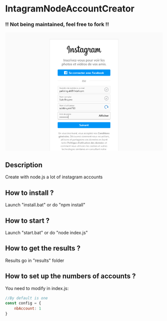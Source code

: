 # IntagramNodeAccountCreator

### !! Not being maintained, feel free to fork !!

<img alt="Creation" src="./assets/creation.png"></img>

## Description

Create with node.js a lot of instagram accounts

## How to install ?

Launch "install.bat" or do "npm install"

## How to start ?

Launch "start.bat" or do "node index.js"

## How to get the results ?

Results go in "results" folder

## How to set up the numbers of accounts ?

You need to modify in index.js:

```js
//By default is one
const config = {
    nbAccount: 1
}
```